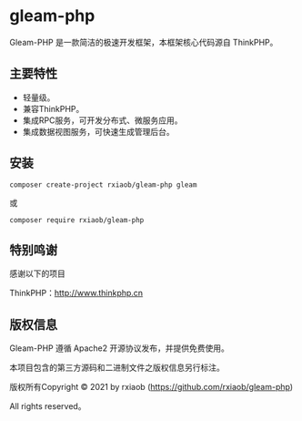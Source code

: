 # gleam-php

Gleam-PHP 是一款简洁的极速开发框架，本框架核心代码源自 ThinkPHP。

## 主要特性

* 轻量级。
* 兼容ThinkPHP。
* 集成RPC服务，可开发分布式、微服务应用。
* 集成数据视图服务，可快速生成管理后台。

## 安装

```
composer create-project rxiaob/gleam-php gleam
```
或
```
composer require rxiaob/gleam-php
```

## 特别鸣谢

感谢以下的项目

ThinkPHP：http://www.thinkphp.cn

## 版权信息

Gleam-PHP 遵循 Apache2 开源协议发布，并提供免费使用。

本项目包含的第三方源码和二进制文件之版权信息另行标注。

版权所有Copyright © 2021 by rxiaob (https://github.com/rxiaob/gleam-php)

All rights reserved。
